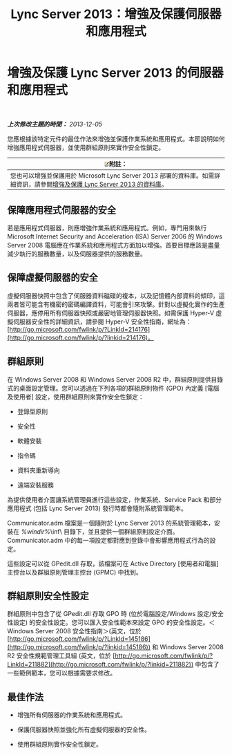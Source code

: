 ﻿---
title: Lync Server 2013：增強及保護伺服器和應用程式
TOCTitle: 增強及保護 Lync Server 2013 的伺服器和應用程式
ms:assetid: 9ca2b233-26f1-4d72-96e7-81a82c727806
ms:mtpsurl: https://technet.microsoft.com/zh-tw/library/Dn518331(v=OCS.15)
ms:contentKeyID: 60471184
ms.date: 08/10/2015
mtps_version: v=OCS.15
ms.translationtype: HT
---

# 增強及保護 Lync Server 2013 的伺服器和應用程式

 

_**上次修改主題的時間：** 2013-12-05_

您應根據該特定元件的最佳作法來增強並保護作業系統和應用程式。本節說明如何增強應用程式伺服器，並使用群組原則來實作安全性鎖定。

<table>
<thead>
<tr class="header">
<th><img src="images/Gg398811.note(OCS.15).gif" title="note" alt="note" />附註：</th>
</tr>
</thead>
<tbody>
<tr class="odd">
<td>您也可以增強並保護用於 Microsoft Lync Server 2013 部署的資料庫。如需詳細資訊，請參閱<a href="lync-server-2013-hardening-and-protecting-databases.md">增強及保護 Lync Server 2013 的資料庫</a>。</td>
</tr>
</tbody>
</table>


## 保障應用程式伺服器的安全

若是應用程式伺服器，則應增強作業系統和應用程式。例如，專門用來執行 Microsoft Internet Security and Acceleration (ISA) Server 2006 的 Windows Server 2008 電腦應在作業系統和應用程式方面加以增強。首要目標應該是盡量減少執行的服務數量，以及伺服器提供的服務數量。

## 保障虛擬伺服器的安全

虛擬伺服器快照中包含了伺服器資料磁碟的複本，以及記憶體內部資料的傾印，這兩者皆可能含有機密的密碼編譯資料，可能會引來攻擊。針對以虛擬化實作的生產伺服器，應停用所有伺服器快照或嚴密地管理伺服器快照。如需保護 Hyper-V 虛擬伺服器安全性的詳細資訊，請參閱 Hyper-V 安全性指南，網址為：[http://go.microsoft.com/fwlink/p/?LinkId=214176](http://go.microsoft.com/fwlink/p/?linkid=214176)。

## 群組原則

在 Windows Server 2008 和 Windows Server 2008 R2 中，群組原則提供目錄式的桌面設定管理。您可以透過在下列各項的群組原則物件 (GPO) 內定義 \[電腦及使用者\] 設定，使用群組原則來實作安全性鎖定：

  - 登錄型原則

  - 安全性

  - 軟體安裝

  - 指令碼

  - 資料夾重新導向

  - 遠端安裝服務

為提供使用者介面讓系統管理員進行這些設定，作業系統、Service Pack 和部分應用程式 (包括 Lync Server 2013) 發行時都會隨附系統管理範本。

Communicator.adm 檔案是一個隨附於 Lync Server 2013 的系統管理範本，安裝在 *%windir%*\\inf\\ 目錄下，並且提供一個群組原則設定介面。Communicator.adm 中的每一項設定都對應到登錄中會影響應用程式行為的設定。

這些設定可以從 GPedit.dll 存取，該檔案可在 Active Directory \[使用者和電腦\] 主控台以及群組原則管理主控台 (GPMC) 中找到。

## 群組原則安全性設定

群組原則中包含了從 GPedit.dll 存取 GPO 時 (位於電腦設定/Windows 設定/安全性設定) 的安全性設定。您可以匯入安全性範本來設定 GPO 的安全性設定。＜Windows Server 2008 安全性指南＞(英文，位於 [http://go.microsoft.com/fwlink/p/?LinkId=145186](http://go.microsoft.com/fwlink/p/?linkid=145186)) 和 Windows Server 2008 R2 安全性規範管理工具組 (英文，位於 [http://go.microsoft.com/fwlink/p/?LinkId=211882](http://go.microsoft.com/fwlink/p/?linkid=211882)) 中包含了一些範例範本，您可以根據需要求修改。

## 最佳作法

  - 增強所有伺服器的作業系統和應用程式。

  - 保護伺服器快照並強化所有虛擬伺服器的安全性。

  - 使用群組原則實作安全性鎖定。

